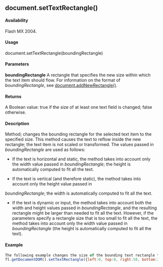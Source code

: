 ## document.setTextRectangle()

#### Availability

Flash MX 2004.

#### Usage

document.setTextRectangle(boundingRectangle)

#### Parameters

**boundingRectangle** A rectangle that specifies the new size within which the text item should flow. For information on the format of *boundingRectangle*, see [document.addNewRectangle()](#!AdobeDocs/developers-animatesdk-docs/master/Document_object/docume10.md).

#### Returns

A Boolean value: true if the size of at least one text field is changed; false otherwise.

#### Description

Method; changes the bounding rectangle for the selected text item to the specified size. This method causes the text to reflow inside the new rectangle; the text item is not scaled or transformed. The values passed in *boundingRectangle* are used as follows:

-   If the text is horizontal and static, the method takes into account only the width value passed in *boundingRectangle*; the height is automatically computed to fit all the text.

-   If the text is vertical (and therefore static), the method takes into account only the height value passed in

*boundingRectangle*; the width is automatically computed to fit all the text.

-   If the text is dynamic or input, the method takes into account both the width and height values passed in *boundingRectangle*, and the resulting rectangle might be larger than needed to fit all the text. However, if the parameters specify a rectangle size that is too small to fit all the text, the method takes into account only the width value passed in *boundingRectangle* (the height is automatically computed to fit all the text).

#### Example

```javascript
The following example changes the size of the bounding text rectangle to the specified dimensions:
fl.getDocumentDOM().setTextRectangle({left:0, top:0, right:50, bottom:200})

```